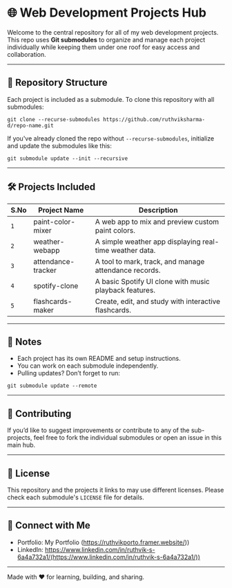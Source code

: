 # 🌐 Web Development Projects Hub

Welcome to the central repository for all of my web development projects. This repo uses **Git submodules** to organize and manage each project individually while keeping them under one roof for easy access and collaboration.

---

## 📁 Repository Structure

Each project is included as a submodule. To clone this repository with all submodules:

```
git clone --recurse-submodules https://github.com/ruthviksharma-d/repo-name.git
```

If you've already cloned the repo without `--recurse-submodules`, initialize and update the submodules like this:

```
git submodule update --init --recursive
```

---

## 🛠 Projects Included

| S.No |    Project Name                     | Description                  |
|--------------|------------------------------------|----------------------|
| `1`  | paint-color-mixer   | 	A web app to mix and preview custom paint colors.         |
| `2`  | weather-webapp    | 	A simple weather app displaying real-time weather data.       |
| `3`  | attendance-tracker     |A tool to mark, track, and manage attendance records.       |
| `4` | spotify-clone | 	A basic Spotify UI clone with music playback features.|
| `5` | flashcards-maker |Create, edit, and study with interactive flashcards.|
<!-- Add more rows as needed -->

---

## 📌 Notes

- Each project has its own README and setup instructions.
- You can work on each submodule independently.
- Pulling updates? Don’t forget to run:

```
git submodule update --remote
```

---

## 🤝 Contributing

If you’d like to suggest improvements or contribute to any of the sub-projects, feel free to fork the individual submodules or open an issue in this main hub.

---

## 📄 License

This repository and the projects it links to may use different licenses. Please check each submodule's `LICENSE` file for details.

---

## 🔗 Connect with Me

- Portfolio: My Portfolio (https://ruthvikporto.framer.website/))
- LinkedIn: https://www.linkedin.com/in/ruthvik-s-6a4a732a1/(https://www.linkedin.com/in/ruthvik-s-6a4a732a1/))


---

Made with ❤️ for learning, building, and sharing.
